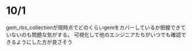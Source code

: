 # 10/1

gem_rbs_collectionが現時点でどのくらいgemをカバーしているか把握できていないのも問題な気がする。
可視化して他のエンジニアたちがいつでも確認できるようにした方が良さそう
